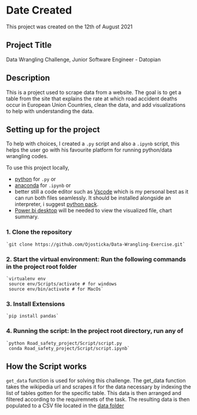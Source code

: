 # Date Created

This project was created on the 12th of August 2021

## Project Title

Data Wrangling Challenge, Junior Software Engineer - Datopian

## Description

This is a project used to scrape data from a website. The goal is to get a table from the site that explains the rate at which road accident deaths occur in European Union Countries, clean the data, and add visualizations to help with understanding the data.

## Setting up for the project

To help with choices, I created a `.py` script and also a `.ipynb` script, this helps the user go with his favourite platform for running python/data wrangling codes.

To use this project locally,

- [python](https://www.python.org/downloads/) for `.py` or
- [anaconda](https://www.anaconda.com/products/individual) for `.ipynb` or
- better still a code editor such as [Vscode](https://code.visualstudio.com/download) which is my personal best as it can run both files seamlessly. It should be installed alongside an interpreter, i suggest [python pack](https://code.visualstudio.com/docs/python/coding-pack-python).
- [Power bi desktop](https://powerbi.microsoft.com/en-us/downloads/) will be needed to view the visualized file, chart summary.

### 1. Clone the repository

    `git clone https://github.com/Ojosticka/Data-Wrangling-Exercise.git`

### 2. Start the virtual environment: Run the following commands in the project root folder

    `virtualenv env
     source env/Scripts/activate # for windows
     source env/bin/activate # for MacOs`

### 3. Install Extensions

    `pip install pandas`

### 4. Running the script: In the project root directory, run any of

    `python Road_safety_project/Script/script.py
     conda Road_safety_project/Script/script.ipynb`

## How the Script works

`get_data` function is used for solving this challenge.
The get_data function takes the wikipedia url and scrapes it for the data necessary by indexing the list of tables gotten for the specific table. This data is then arranged and filtered according to the requiremnets of the task.
The resulting data is then populated to a CSV file located in the [data folder](Road_safety_project/data)
